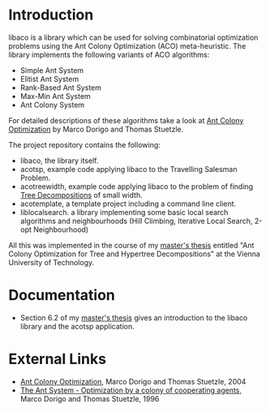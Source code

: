 # Introduction #

libaco is a library which can be used for solving combinatorial optimization problems using the Ant Colony Optimization (ACO) meta-heuristic. The library implements the following variants of ACO algorithms:

  * Simple Ant System
  * Elitist Ant System
  * Rank-Based Ant System
  * Max-Min Ant System
  * Ant Colony System

For detailed descriptions of these algorithms take a look at [Ant Colony Optimization](http://books.google.at/books?id=_aefcpY8GiEC&hl=en) by Marco Dorigo and Thomas Stuetzle.

The project repository contains the following:

  * libaco, the library itself.
  * acotsp, example code applying libaco to the Travelling Salesman Problem.
  * acotreewidth, example code applying libaco to the problem of finding [Tree Decompositions](http://en.wikipedia.org/wiki/Tree_Decomposition) of small width.
  * acotemplate, a template project including a command line client.
  * liblocalsearch. a library implementing some basic local search algorithms and neighbourhoods (Hill Climbing, Iterative Local Search, 2-opt Neighbourhood)

All this was implemented in the course of my [master's thesis](http://libaco.googlecode.com/files/thesis.pdf) entitled "Ant Colony Optimization for Tree and Hypertree Decompositions" at the Vienna University of Technology.

# Documentation #

  * Section 6.2 of my [master's thesis](http://libaco.googlecode.com/files/thesis.pdf) gives an introduction to the libaco library and the acotsp application.

# External Links #

  * [Ant Colony Optimization](http://books.google.at/books?id=_aefcpY8GiEC&dq=Ant+Colony+Optimization), Marco Dorigo and Thomas Stuetzle, 2004
  * [The Ant System - Optimization by a colony of cooperating agents](http://citeseer.ist.psu.edu/dorigo96ant.html), Marco Dorigo and Thomas Stuetzle, 1996